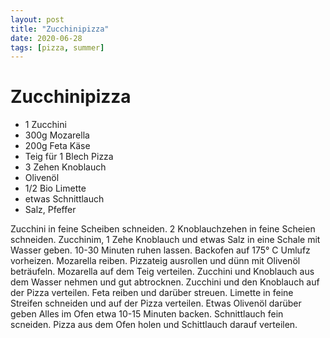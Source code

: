 ```yaml
---
layout: post
title: "Zucchinipizza"
date: 2020-06-28
tags: [pizza, summer]
---
```

# Zucchinipizza

- 1 Zucchini
- 300g Mozarella
- 200g Feta Käse
- Teig für 1 Blech Pizza
- 3 Zehen Knoblauch
- Olivenöl
- 1/2 Bio Limette
- etwas Schnittlauch
- Salz, Pfeffer

Zucchini in feine Scheiben schneiden.
2 Knoblauchzehen in feine Scheien schneiden.
Zucchinim, 1 Zehe Knoblauch und etwas Salz in eine Schale mit Wasser geben.
10-30 Minuten ruhen lassen.
Backofen auf 175° C Umlufz vorheizen.
Mozarella reiben.
Pizzateig ausrollen und dünn mit Olivenöl beträufeln.
Mozarella auf dem Teig verteilen.
Zucchini und Knoblauch aus dem Wasser nehmen und gut abtrocknen.
Zucchini und den Knoblauch auf der Pizza verteilen.
Feta reiben und darüber streuen.
Limette in feine Streifen schneiden und auf der Pizza verteilen.
Etwas Olivenöl darüber geben
Alles im Ofen etwa 10-15 Minuten backen.
Schnittlauch fein scneiden.
Pizza aus dem Ofen holen und Schittlauch darauf verteilen.
